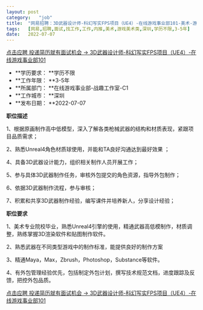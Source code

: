 ```yaml
---
layout:	post
category:	"job"
title:	"网易招聘：3D武器设计师-科幻写实FPS项目（UE4）-在线游戏事业部101-美术-游戏美术类-深圳学历不限3-5年"
tags:	[网易,招聘,面试,找工作,工作,内推,美术,游戏美术类,深圳,学历不限,3-5年]
date:	2022-07-07
---
```


[点击应聘 投递简历就有面试机会 ->  3D武器设计师-科幻写实FPS项目（UE4）-在线游戏事业部101](http://mobile.bole.netease.com/bole/boleDetail?id=35195&employeeId=346f03c3cda5f04c&key=all)



- **学历要求： **学历不限
- **工作年限： **3-5年
- **所属部门： **在线游戏事业部-战趣工作室-C1
- **工作城市： **深圳
- **发布日期： **2022-07-07



**职位描述**

1、根据原画制作高中低模型，深入了解各类枪械武器的结构和材质表现，紧跟项目品质需求；

2、熟悉Unreal4角色材质球使用，并能和TA良好沟通达到最好效果   ；                                                                                                

4、具备3D武器设计能力，组织相关制作人员开展工作；

5、参与具体3D武器制作任务，审核外包提交的角色资源，指导外包制作；

6、依据3D武器制作流程，参与审核；

7、积累和共享3D武器制作经验，编写课件并培养新人，分享设计经验；



**职位要求**

1、美术专业院校毕业，熟悉Unreal4引擎的使用，精通武器高低模制作，材质调整，熟练掌握3D渲染软件和贴图制作软件。

2、熟悉武器在不同类型游戏中的制作标准，能提供良好的制作方案

3、精通Maya，Max，Zbrush，Photoshop，Substance等软件。

4、有外包管理经验优先，包括制定外包计划，撰写技术规范文档，进度跟踪及反馈，把控外包品质。



[点击应聘 投递简历就有面试机会 ->  3D武器设计师-科幻写实FPS项目（UE4）-在线游戏事业部101](http://mobile.bole.netease.com/bole/boleDetail?id=35195&employeeId=346f03c3cda5f04c&key=all)